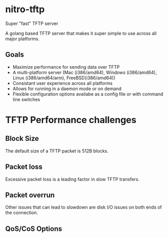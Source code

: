 # nitro-tftp
Super "fast" TFTP server

A golang based TFTP server that makes it super simple to use across all major platforms. 

## Goals
- Maximize performance for sending data over TFTP
- A multi-platform server (Mac (i386/amd64), Windows (i386/amd64), Linux (i386/amd64/arm), FreeBSD(i386/amd64))
- Consistant user experience across all platforms
- Allows for running in a daemon mode or on demand 
- Flexible configuration options availabe as a config file or with command line switches

# TFTP Performance challenges

## Block Size

The default size of a TFTP packet is 512B blocks. 

## Packet loss

Excessive packet loss is a leading factor in slow TFTP transfers.

## Packet overrun

Other issues that can lead to slowdown are disk I/O issues on both ends of the connection.

## QoS/CoS Options

